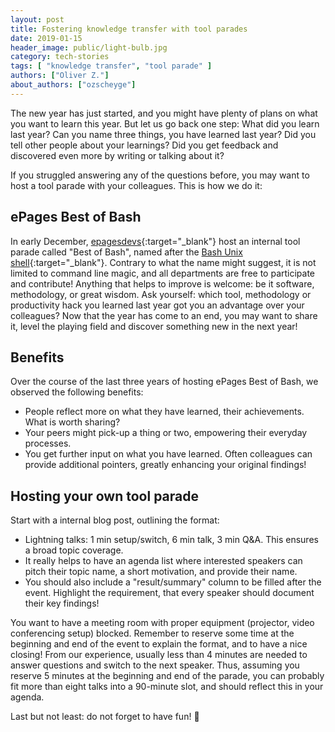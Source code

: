 ```yaml
---
layout: post
title: Fostering knowledge transfer with tool parades
date: 2019-01-15
header_image: public/light-bulb.jpg
category: tech-stories
tags: [ "knowledge transfer", "tool parade" ]
authors: ["Oliver Z."]
about_authors: ["ozscheyge"]
---
```


The new year has just started, and you might have plenty of plans on what you want to learn this year.
But let us go back one step: What did you learn last year?
Can you name three things, you have learned last year?
Did you tell other people about your learnings?
Did you get feedback and discovered even more by writing or talking about it?

If you struggled answering any of the questions before, you may want to host a tool parade with your colleagues.
This is how we do it:

## ePages Best of Bash

In early December, [epagesdevs](https://twitter.com/epagesdevs){:target="_blank"} host an internal tool parade called "Best of Bash", named after the [Bash Unix shell](https://en.wikipedia.org/wiki/Bash_(Unix_shell)){:target="_blank"}.
Contrary to what the name might suggest, it is not limited to command line magic, and all departments are free to participate and contribute!
Anything that helps to improve is welcome: be it software, methodology, or great wisdom.
Ask yourself: which tool, methodology or productivity hack you learned last year got you an advantage over your colleagues?
Now that the year has come to an end, you may want to share it, level the playing field and discover something new in the next year!

## Benefits

Over the course of the last three years of hosting ePages Best of Bash, we observed the following benefits:

* People reflect more on what they have learned, their achievements. What is worth sharing?
* Your peers might pick-up a thing or two, empowering their everyday processes.
* You get further input on what you have learned. Often colleagues can provide additional pointers, greatly enhancing your original findings!

## Hosting your own tool parade

Start with a internal blog post, outlining the format:

* Lightning talks: 1 min setup/switch, 6 min talk, 3 min Q&A. This ensures a broad topic coverage.
* It really helps to have an agenda list where interested speakers can pitch their topic name, a short motivation, and provide their name.
* You should also include a "result/summary" column to be filled after the event. Highlight the requirement, that every speaker should document their key findings!

You want to have a meeting room with proper equipment (projector, video conferencing setup) blocked.
Remember to reserve some time at the beginning and end of the event to explain the format, and to have a nice closing!
From our experience, usually less than 4 minutes are needed to answer questions and switch to the next speaker.
Thus, assuming you reserve 5 minutes at the beginning and end of the parade, you can probably fit more than eight talks into a 90-minute slot, and should reflect this in your agenda.

Last but not least: do not forget to have fun! 🙂
